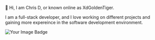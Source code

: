 👋 Hi, I am Chris D, or known online as XdGoldenTiger.

I am a full-stack developer, and I love working on different projects and gaining more expereince in the software development environment.

<img src="https://tryhackme-badges.s3.amazonaws.com/chrisnzcs.png" alt="Your Image Badge" />
